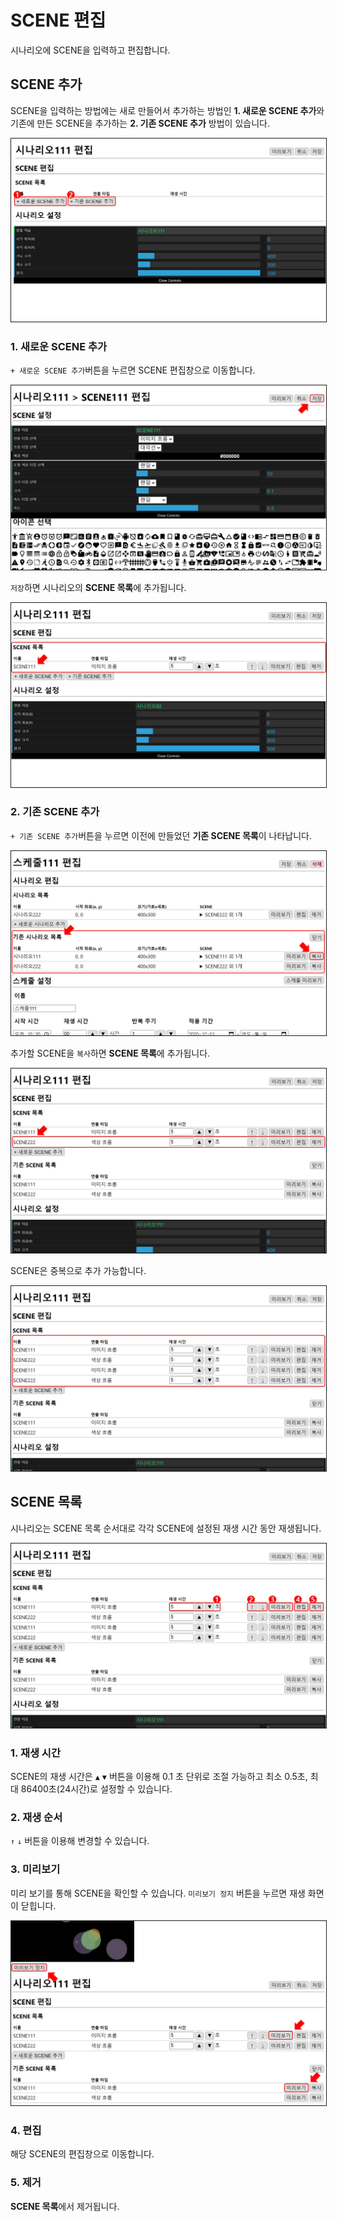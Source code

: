 # SCENE 편집
시나리오에 SCENE을 입력하고 편집합니다.

## SCENE 추가
SCENE을 입력하는 방법에는 새로 만들어서 추가하는 방법인 **1. 새로운 SCENE 추가**와 기존에 만든 SCENE을 추가하는 **2. 기존 SCENE 추가** 방법이 있습니다. 

<img src="./img/scenes/addScene.jpg" style="border: 1px solid"/>

### 1. 새로운 SCENE 추가
`+ 새로운 SCENE 추가`버튼을 누르면 SCENE 편집창으로 이동합니다.

<img src="./img/scenes/addNewScene.jpg" style="border: 1px solid"/>

`저장`하면 시나리오의 **SCENE 목록**에 추가됩니다.

<img src="./img/scenes/addedNewScene.jpg" style="border: 1px solid"/>

### 2. 기존 SCENE 추가
`+ 기존 SCENE 추가`버튼을 누르면 이전에 만들었던 **기존 SCENE 목록**이 나타납니다.

<img src="./img/scenes/addOldScene.jpg" style="border: 1px solid"/>

추가할 SCENE을 `복사`하면 **SCENE 목록**에 추가됩니다.

<img src="./img/scenes/addedOldScene.jpg" style="border: 1px solid"/>

SCENE은 중복으로 추가 가능합니다.

<img src="./img/scenes/addedOverlapScene.jpg" style="border: 1px solid"/>

## SCENE 목록
시나리오는 SCENE 목록 순서대로 각각 SCENE에 설정된 재생 시간 동안 재생됩니다.

<img src="./img/scenes/sceneListButton.jpg" style="border: 1px solid"/>

### 1. 재생 시간
SCENE의 재생 시간은  `▲` `▼` 버튼을 이용해 0.1 초 단위로 조절 가능하고 최소 0.5초, 최대 86400초(24시간)로 설정할 수 있습니다.

### 2. 재생 순서
`↑` `↓` 버튼을 이용해 변경할 수 있습니다. 

### 3. 미리보기
미리 보기를 통해 SCENE을 확인할 수 있습니다. `미리보기 정지` 버튼을 누르면 재생 화면이 닫힙니다.

<img src="./img/scenes/previewScenarioScenes.jpg" style="border: 1px solid"/>

### 4. 편집
해당 SCENE의 편집창으로 이동합니다.

### 5. 제거
**SCENE 목록**에서 제거됩니다.
